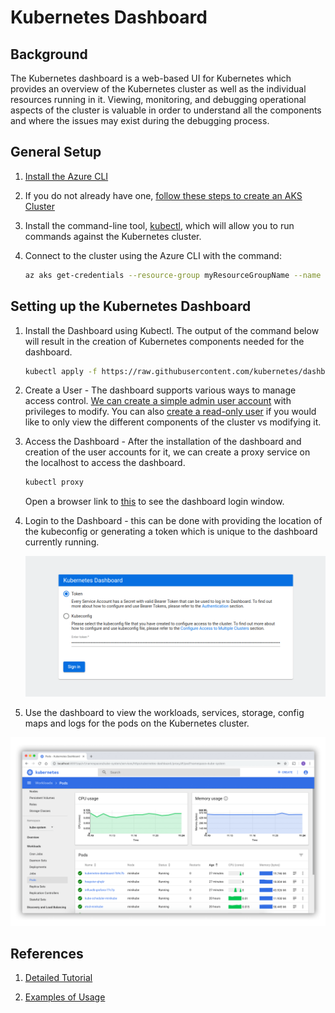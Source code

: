 # Kubernetes Dashboard

## Background

The Kubernetes dashboard is a web-based UI for Kubernetes which provides an overview of the Kubernetes cluster as well as the individual resources running in it. Viewing, monitoring, and debugging operational aspects of the cluster is valuable in order to understand all the components and where the issues may exist during the debugging process.

## General Setup

1. [Install the Azure CLI](https://docs.microsoft.com/en-us/cli/azure/install-azure-cli)

2. If you do not already have one, [follow these steps to create an AKS Cluster](https://docs.microsoft.com/en-us/azure/aks/kubernetes-walkthrough)

3. Install the command-line tool, [kubectl](https://kubernetes.io/docs/tasks/tools/install-kubectl/), which will allow you to run commands against the Kubernetes cluster.

4. Connect to the cluster using the Azure CLI with the command:

    ```bash
    az aks get-credentials --resource-group myResourceGroupName --name myAKSClusterName
    ```

## Setting up the Kubernetes Dashboard

1. Install the Dashboard using Kubectl. The output of the command below will result in the creation of Kubernetes components needed for the dashboard.

   ```bash
   kubectl apply -f https://raw.githubusercontent.com/kubernetes/dashboard/v2.0.0/aio/deploy/recommended.yaml
   ```

2. Create a User - The dashboard supports various ways to manage access control. [We can create a simple admin user account](https://upcloud.com/community/tutorials/deploy-kubernetes-dashboard/#point-2) with privileges to modify. You can also [create a read-only user](https://upcloud.com/community/tutorials/deploy-kubernetes-dashboard/#point-3) if you would like to only view the different components of the cluster vs modifying it.

3. Access the Dashboard - After the installation of the dashboard and creation of the user accounts for it, we can create a proxy service on the localhost to access the dashboard.

    ```bash
    kubectl proxy
    ```

    Open a browser link to [this](http://localhost:8001/api/v1/namespaces/kubernetes-dashboard/services/https:kubernetes-dashboard:/proxy/) to see the dashboard login window.

4. Login to the Dashboard - this can be done with providing the location of the kubeconfig or generating a token which is unique to the dashboard currently running.

    ![Login Overview](assets/kubernetes-dashboard-sign-in.png)

5. Use the dashboard to view the workloads, services, storage, config maps and logs for the pods on the Kubernetes cluster.

![Dashboard Example](assets/kubernetes-dashboard-example.png)

## References

1. [Detailed Tutorial](https://upcloud.com/community/tutorials/deploy-kubernetes-dashboard/)

2. [Examples of Usage](https://kubernetes.io/docs/tasks/access-application-cluster/web-ui-dashboard/)
